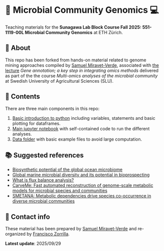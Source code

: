 # 🧬 Microbial Community Genomics 💻

Teaching materials for the **Sunagawa Lab Block Course Fall 2025: 551-1119-00L Microbial Community Genomics** at ETH Zürich.

## 📰 About

This repo has been forked from hands-on material related to genome mining approaches compiled by [Samuel Miravet-Verde](https://github.com/samuelmiver), associated with [the lecture](https://docs.google.com/presentation/d/1iad5MKHSTRdqDJgdIiTemxh5WUb9z7kTxrSJEfBV_tU/edit?usp=sharing) *Gene annotation; a key step in integrating omics methods* delivered as part of the the course *Multi-omics analyses of the microbial community* at Swedish University of Agricultural Sciences (SLU).

## 🧰 Contents

There are three main components in this repo:

1. [Basic introduction to python](./introduction_to_python.ipynb) including variables, statements and basic plotting for dataframes. 
2. [Main jupyter notebook](./hands_on_genome_mining.ipynb) with self-contained code to run the different analyses. 
3. [Data folder](./data) with basic example files to avoid large computation.

## 📚 Suggested references

- [Biosynthetic potential of the global ocean microbiome](https://www.nature.com/articles/s41586-022-04862-3)
- [Global marine microbial diversity and its potential in bioprospecting](https://www.nature.com/articles/s41586-024-07891-2)
- [What is flux balance analysis?](https://www.nature.com/articles/nbt.1614)
- [CarveMe: Fast automated reconstruction of genome-scale metabolic models for microbial species and communities](https://academic.oup.com/nar/article/46/15/7542/5042022)
- [SMETANA: Metabolic dependencies drive species co-occurrence in diverse microbial communities](https://www.pnas.org/content/112/20/6449)


## 🪪 Contact info

These material has been prepared by [Samuel Miravet-Verde](https://github.com/samuelmiver) and re-organized by [Francisco Zorrilla](https://github.com/franciscozorrilla).

**Latest update**: 2025/09/29
